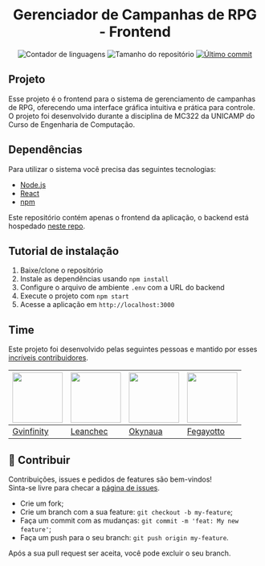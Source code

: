 <h1 align="center">
    Gerenciador de Campanhas de RPG - Frontend
</h1>

<p align="center">
<img alt="Contador de linguagens" src="https://img.shields.io/github/languages/count/gvinfinity/graph-react?color=%2304D361">
<img alt="Tamanho do repositório" src="https://img.shields.io/github/repo-size/gvinfinity/graph-react">
<a href="https://github.com/gvinfinity/graph-react/commits/main">
    <img alt="Último commit" src="https://img.shields.io/github/last-commit/gvinfinity/graph-react">
</a>
</p>

## Projeto

Esse projeto é o frontend para o sistema de gerenciamento de campanhas de RPG, oferecendo uma interface gráfica intuitiva e prática para controle. O projeto foi desenvolvido durante a disciplina de MC322 da UNICAMP do Curso de Engenharia de Computação.

## Dependências

Para utilizar o sistema você precisa das seguintes tecnologias:

<ul>
    <li><a href="https://nodejs.org">Node.js</a></li>
    <li><a href="https://reactjs.org">React</a></li>
    <li><a href="https://www.npmjs.com">npm</a></li>
</ul>

Este repositório contém apenas o frontend da aplicação, o backend está hospedado [neste repo](https://github.com/leanchec/projeto_mc322).

## Tutorial de instalação

<ol>
    <li>Baixe/clone o repositório</li>
    <li>Instale as dependências usando <code>npm install</code></li>
    <li>Configure o arquivo de ambiente <code>.env</code> com a URL do backend</li>
    <li>Execute o projeto com <code>npm start</code></li>
    <li>Acesse a aplicação em <code>http://localhost:3000</code></li>
</ol>

## Time

Este projeto foi desenvolvido pelas seguintes pessoas e mantido por esses [incríveis contribuidores](https://github.com/leanchec/projeto_mc322/graphs/contributors).

| <a href="https://github.com/gvinfinity"><img src="https://avatars.githubusercontent.com/u/49999449?v=3&s=70" width="100px"/></a> | <a href="https://github.com/leanchec"><img src="https://avatars.githubusercontent.com/u/142359645?v=4" width="100px"/></a> | <a href="https://github.com/Okynaua"><img src="https://avatars.githubusercontent.com/u/75534803?v=4" width="100px"/></a> | <a href="https://github.com/Fegayotto"><img src="https://avatars.githubusercontent.com/u/202832167?v=4" width="100px"/></a> |
|-----------------------------------------------------------------------------------------------------|-----------------------------------------------------------------------------------------------------|-----------------------------------------------------------------------------------------------------|-----------------------------------------------------------------------------------------------------|
| [Gvinfinity](https://github.com/gvinfinity)                                                         | [Leanchec](https://github.com/leanchec)                                                            | [Okynaua](https://github.com/Okynaua)                                                              | [Fegayotto](https://github.com/Fegayotto)                                                          |

## 🤝 Contribuir
Contribuições, issues e pedidos de features são bem-vindos!<br />Sinta-se livre para checar a [página de issues](https://github.com/ifpeopensource/modelo/issues). 
- Crie um fork;
- Crie um branch com a sua feature: `git checkout -b my-feature`;
- Faça um commit com as mudanças: `git commit -m 'feat: My new feature'`;
- Faça um push para o seu branch: `git push origin my-feature`.

Após a sua pull request ser aceita, você pode excluir o seu branch.